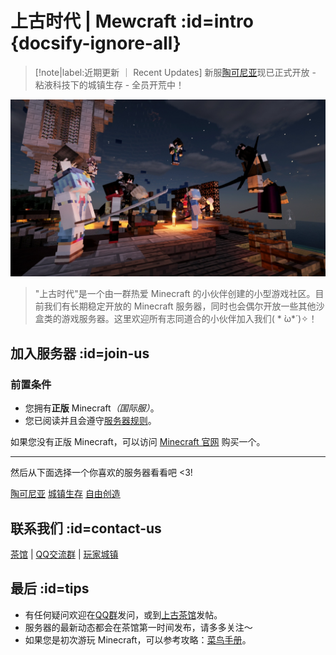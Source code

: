 # 上古时代 | Mewcraft :id=intro {docsify-ignore-all}

> [!note|label:近期更新 ｜ Recent Updates]
> 新服[陶可尼亚](/mc-servers/mew.md)现已正式开放 - 粘液科技下的城镇生存 - 全员开荒中！

![2020跨年烟火晚会](../assets/images/2020_fireworks.jpg)

> "上古时代"是一个由一群热爱 Minecraft 的小伙伴创建的小型游戏社区。目前我们有长期稳定开放的 Minecraft 服务器，同时也会偶尔开放一些其他沙盒类的游戏服务器。这里欢迎所有志同道合的小伙伴加入我们( * ̀ω*́ )✧！

## 加入服务器 :id=join-us

### 前置条件

- 您拥有**正版** Minecraft<em>（国际服）</em>。
- 您已阅读并且会遵守[服务器规则](welcome/rules.md)。

如果您没有正版 Minecraft，可以访问 [Minecraft 官网](https://www.minecraft.net/zh-hans/) 购买一个。

---

然后从下面选择一个你喜欢的服务器看看吧 <3!

<a class="button" href="#/mew">陶可尼亚</a>
<a class="button" href="#/sur">城镇生存</a>
<a class="button" href="#/cre">自由创造</a>
<!-- <a class="button" href="#/mod">探索模组服</a> -->

## 联系我们 :id=contact-us

<i class="fab fa-forumbee"></i>[茶馆][bbs] | <i class="fab fa-qq"></i>[QQ交流群][qqgroup] | <i class="fas fa-home"></i>[玩家城镇](https://bbs.mimaru.me/t/towns)

## 最后 :id=tips

- 有任何疑问欢迎在[QQ群][qqgroup]发问，或到[上古茶馆][bbs]发帖。
- 服务器的最新动态都会在茶馆第一时间发布，请多多关注～
- 如果您是初次游玩 Minecraft，可以参考攻略：[菜鸟手册][beginner-guide]。

[homepage]: https://www.mimaru.me/
[bbs]: http://bbs.mimaru.me/
[dynmap]: http://map.mimaru.me:8123/
[qqgroup]: http://shang.qq.com/wpa/qunwpa?idkey=6bf79ba005ae8c932177afa1f64ac96d0e6bf7c59f8c393b0f9ef8f3f69d6f15
[mcwiki]: https://minecraft-zh.gamepedia.com/
[beginner-guide]: http://minecraft-zh.gamepedia.com/%E6%95%99%E7%A8%8B/%E8%8F%9C%E9%B8%9F%E6%89%8B%E5%86%8C
[java]: https://www.java.com/zh_CN/download/
[faq]: /faq
[server-survival]: /sur
[server-creative]: /cre
[server-modded]: /mod
